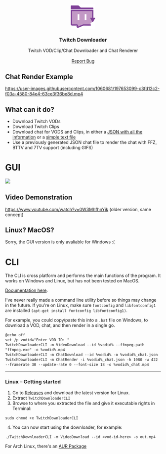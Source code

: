 <p align="center">
  <a href="https://github.com/lay295/TwitchDownloader">
    <img src="TwitchDownloaderWPF/Images/Logo.png" alt="Logo" width="80" height="80">
    
  </a>

  <h3 align="center">Twitch Downloader</h3>

  <p align="center">
    Twitch VOD/Clip/Chat Downloader and Chat Renderer
    <br />
    <br />
    <a href="https://github.com/lay295/TwitchDownloader/issues">Report Bug</a>
  </p>
</p>



## Chat Render Example
https://user-images.githubusercontent.com/1060681/197653099-c3fd12c2-f03a-4580-84e4-63ce3f36be8d.mp4


## What can it do?
- Download Twitch VODs
- Download Twitch Clips
- Download chat for VODS and Clips, in either a [JSON with all the information](https://pastebin.com/raw/YDgRe6X4) or a [simple text file](https://pastebin.com/raw/016azeQX)
- Use a previously generated JSON chat file to render the chat with FFZ, BTTV and 7TV support (including GIFS)

# GUI

![](https://i.imgur.com/bLegxGX.gif)

## Video Demonstration
https://www.youtube.com/watch?v=0W3MhfhnYjk
(older version, same concept)

## Linux? MacOS?
Sorry, the GUI version is only avaliable for Windows :(  

# CLI

The CLI is cross platform and performs the main functions of the program. It works on Windows and Linux, but has not been tested on MacOS. 

[Documentation here](TwitchDownloaderCLI/README.md). 

I've never really made a command line utility before so things may change in the future. If you're on Linux, make sure `fontconfig` and `libfontconfig1` are installed `(apt-get install fontconfig libfontconfig1)`.

For example, you could copy/paste this into a `.bat` file on Windows, to download a VOD, chat, and then render in a single go.  
```
@echo off
set /p vodid="Enter VOD ID: "
TwitchDownloaderCLI -m VideoDownload --id %vodid% --ffmpeg-path "ffmpeg.exe" -o %vodid%.mp4
TwitchDownloaderCLI -m ChatDownload --id %vodid% -o %vodid%_chat.json
TwitchDownloaderCLI -m ChatRender -i %vodid%_chat.json -h 1080 -w 422 --framerate 30 --update-rate 0 --font-size 18 -o %vodid%_chat.mp4
```
---
### Linux – Getting started

1. Go to [Releases](https://github.com/lay295/TwitchDownloader/releases/) and download the latest version for Linux.
2. Extract `TwitchDownloaderCLI`
3. Browse to where you extracted the file and give it executable rights in Terminal:
```
sudo chmod +x TwitchDownloaderCLI
```
4. You can now start using the downloader, for example:
```
./TwitchDownloaderCLI -m VideoDownload --id <vod-id-here> -o out.mp4
```
For Arch Linux, there's an [AUR Package](https://aur.archlinux.org/packages/twitch-downloader-bin/)
